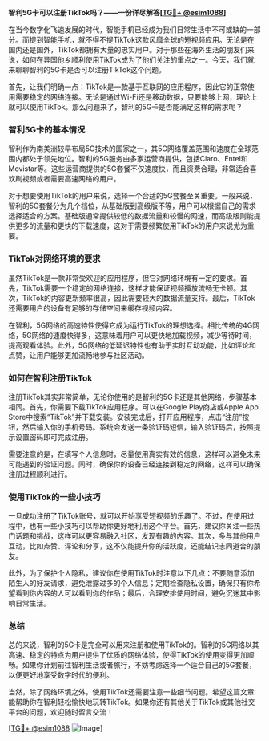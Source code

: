 **智利5G卡可以注册TikTok吗？——一份详尽解答[[TG💪+ @esim1088](https://t.me/s/esim1088)]**

在当今数字化飞速发展的时代，智能手机已经成为我们日常生活中不可或缺的一部分。而提到智能手机，就不得不提TikTok这款风靡全球的短视频应用。无论是在国内还是国外，TikTok都拥有大量的忠实用户。对于那些在海外生活的朋友们来说，如何在异国他乡顺利使用TikTok成为了他们关注的重点之一。今天，我们就来聊聊智利的5G卡是否可以注册TikTok这个问题。

首先，让我们明确一点：TikTok是一款基于互联网的应用程序，因此它的正常使用需要稳定的网络连接。无论是通过Wi-Fi还是移动数据，只要能够上网，理论上就可以使用TikTok。那么问题来了，智利的5G卡是否能满足这样的需求呢？

### 智利5G卡的基本情况

智利作为南美洲较早布局5G技术的国家之一，其5G网络覆盖范围和速度在全球范围内都处于领先地位。智利的5G服务由多家运营商提供，包括Claro、Entel和Movistar等。这些运营商提供的5G套餐不仅速度快，而且资费合理，非常适合喜欢刷视频或者需要高速网络的用户。

对于想要使用TikTok的用户来说，选择一个合适的5G套餐至关重要。一般来说，智利的5G套餐分为几个档位，从基础版到高级版不等，用户可以根据自己的需求选择适合的方案。基础版通常提供较低的数据流量和较慢的网速，而高级版则能提供更多的流量和更快的下载速度，这对于需要频繁使用TikTok的用户来说尤为重要。

### TikTok对网络环境的要求

虽然TikTok是一款非常受欢迎的应用程序，但它对网络环境有一定的要求。首先，TikTok需要一个稳定的网络连接，这样才能保证视频播放流畅无卡顿。其次，TikTok的内容更新频率很高，因此需要较大的数据流量支持。最后，TikTok还需要用户的设备有足够的存储空间来缓存视频内容。

在智利，5G网络的高速特性使得它成为运行TikTok的理想选择。相比传统的4G网络，5G网络的速度快得多，这意味着用户可以更快地加载视频，减少等待时间，提高观看体验。此外，5G网络的低延迟特性也有助于实时互动功能，比如评论和点赞，让用户能够更加流畅地参与社区活动。

### 如何在智利注册TikTok

注册TikTok其实非常简单，无论你使用的是智利的5G卡还是其他网络，步骤基本相同。首先，你需要下载TikTok应用程序。可以在Google Play商店或Apple App Store中搜索“TikTok”并下载安装。安装完成后，打开应用程序，点击“注册”按钮，然后输入你的手机号码。系统会发送一条验证码短信，输入验证码后，按照提示设置密码即可完成注册。

需要注意的是，在填写个人信息时，尽量使用真实有效的信息，这样可以避免未来可能遇到的验证问题。同时，确保你的设备已经连接到稳定的网络，这样可以确保注册过程顺利进行。

### 使用TikTok的一些小技巧

一旦成功注册了TikTok账号，就可以开始享受短视频的乐趣了。不过，在使用过程中，也有一些小技巧可以帮助你更好地利用这个平台。首先，建议你关注一些热门话题和挑战，这样可以更容易融入社区，发现有趣的内容。其次，多与其他用户互动，比如点赞、评论和分享，这不仅能提升你的活跃度，还能结识志同道合的朋友。

此外，为了保护个人隐私，建议你在使用TikTok时注意以下几点：不要随意添加陌生人的好友请求，避免泄露过多的个人信息；定期检查隐私设置，确保只有你希望看到你内容的人可以看到你的作品；最后，合理安排使用时间，避免沉迷其中影响日常生活。

### 总结

总的来说，智利的5G卡是完全可以用来注册和使用TikTok的。智利的5G网络以其高速、稳定的特点为用户提供了优质的网络体验，使得TikTok的使用变得更加顺畅。如果你计划前往智利生活或者旅行，不妨考虑选择一个适合自己的5G套餐，以便更好地享受数字时代的便利。

当然，除了网络环境之外，使用TikTok还需要注意一些细节问题。希望这篇文章能帮助你在智利轻松愉快地玩转TikTok。如果你还有其他关于TikTok或其他社交平台的问题，欢迎随时留言交流！

[[TG💪+ @esim1088](https://t.me/s/esim1088) ![Image](https://i.postimg.cc/4NQfJmqS/Snipaste-2025-05-13-00-14-12.png)]